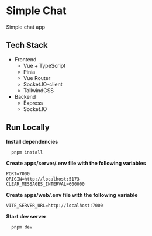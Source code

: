 # Simple Chat

Simple chat app

## Tech Stack

- Frontend
    - Vue + TypeScript
    - Pinia
    - Vue Router
    - Socket.IO-client
    - TailwindCSS
- Backend
    - Express
    - Socket.IO

## Run Locally

**Install dependencies**

```bash
  pnpm install
```

**Create apps/server/.env file with the following variables**

```
PORT=7000
ORIGIN=http://localhost:5173
CLEAR_MESSAGES_INTERVAL=600000
```

**Create apps/web/.env file with the following variable**

```
VITE_SERVER_URL=http://localhost:7000
```

**Start dev server**

```bash
  pnpm dev
```
